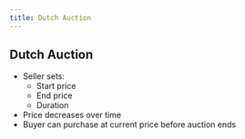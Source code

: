 ```yaml
---
title: Dutch Auction
---
```


## Dutch Auction

* Seller sets:
  * Start price
  * End price
  * Duration
* Price decreases over time
* Buyer can purchase at current price before auction ends
